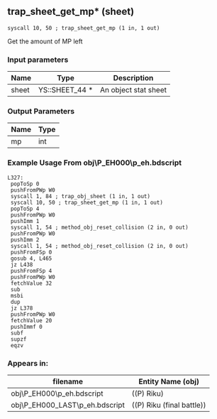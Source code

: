 ## trap_sheet_get_mp* (sheet)

`syscall 10, 50 ; trap_sheet_get_mp (1 in, 1 out)`

Get the amount of MP left

### Input parameters
| Name | Type | Description
|------|------|------------
| sheet   | YS::SHEET_44 *   | An object stat sheet


### Output Parameters
| Name | Type
|------|-----
| mp   | int   
### Example Usage From obj\P_EH000\p_eh.bdscript
```plaintext
L327:
 popToSp 0
 pushFromPWp W0
 syscall 1, 84 ; trap_obj_sheet (1 in, 1 out)
 syscall 10, 50 ; trap_sheet_get_mp (1 in, 1 out)
 popToSp 4
 pushFromPWp W0
 pushImm 1
 syscall 1, 54 ; method_obj_reset_collision (2 in, 0 out)
 pushFromPWp W0
 pushImm 2
 syscall 1, 54 ; method_obj_reset_collision (2 in, 0 out)
 pushFromFSp 0
 gosub 4, L465
 jz L438
 pushFromFSp 4
 pushFromPWp W0
 fetchValue 32
 sub 
 msbi 
 dup 
 jz L378
 pushFromPWp W0
 fetchValue 20
 pushImmf 0
 subf 
 supzf 
 eqzv
```


### Appears in:
| filename | Entity Name (obj)
|----------|-------------
| obj\P_EH000\p_eh.bdscript       | ((P) Riku)          
| obj\P_EH000_LAST\p_eh.bdscript       | ((P) Riku (final battle))          



